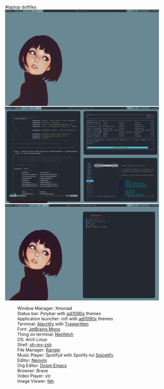 #laptop dotfiles
<img src="https://github.com/derpalot/laptop-dotfiles/blob/main/backgrounds/screenshot.png" alt="Screenshot One" />
<img src="https://github.com/derpalot/laptop-dotfiles/blob/main/backgrounds/screenshot1.png" alt="Screenshot Two" />
<img src="https://github.com/derpalot/laptop-dotfiles/blob/main/backgrounds/screenshot2.png" alt="Screenshot Three" />
<dl>
  <dd>Window Manager: Xmonad</dd>
  <dd>Status bar: Polybar with <a href="https://github.com/adi1090x/polybar-themes">adi1090x</a> themes</dd>
  <dd> Application launcher: rofi with <a href="https://github.com/adi1090x/rofi">adi1090x</a> themes</dd>
  <dd>Terminal: <a href="https://github.com/alacritty/alacritty">Alacritty</a> with <a href="https://github.com/reobin/typewritten">Typewritten</a></dd>
  <dd>Font: <a href="https://www.jetbrains.com/lp/mono/">JetBrains Mono</a></dd>
  <dd>Thing on terminal: <a href="https://github.com/dylanaraps/neofetch">Neofetch</a></dd>
  <dd>OS: Arch Linux</dd>
  <dd>Shell: <a href="https://github.com/ohmyzsh/ohmyzsh">oh-my-zsh</a></d>
  <dd>File Manager: <a href="https://github.com/ranger/ranger">Ranger</a></d>
  <dd>Music Player: Spotifyd with Spotify-tui <a href="https://githuub.com/hhanhas/spicetify-cli">Spicetify</a></dd>
  <dd>Editor: <a href="https://github.com/neovim/neovim">Neovim</a></dd>
  <dd>Org Editor: <a  href="https:github.com/hlissner/doom-emacs">Doom Emacs</a></dd>
  <dd>Browser: Brave</dd>
  <dd>Video Player: vlc</dd>
  <dd>Image Viewer: <a href="https://github.com/DrabWeb/macfeh">feh</a><dd>
</dl>
